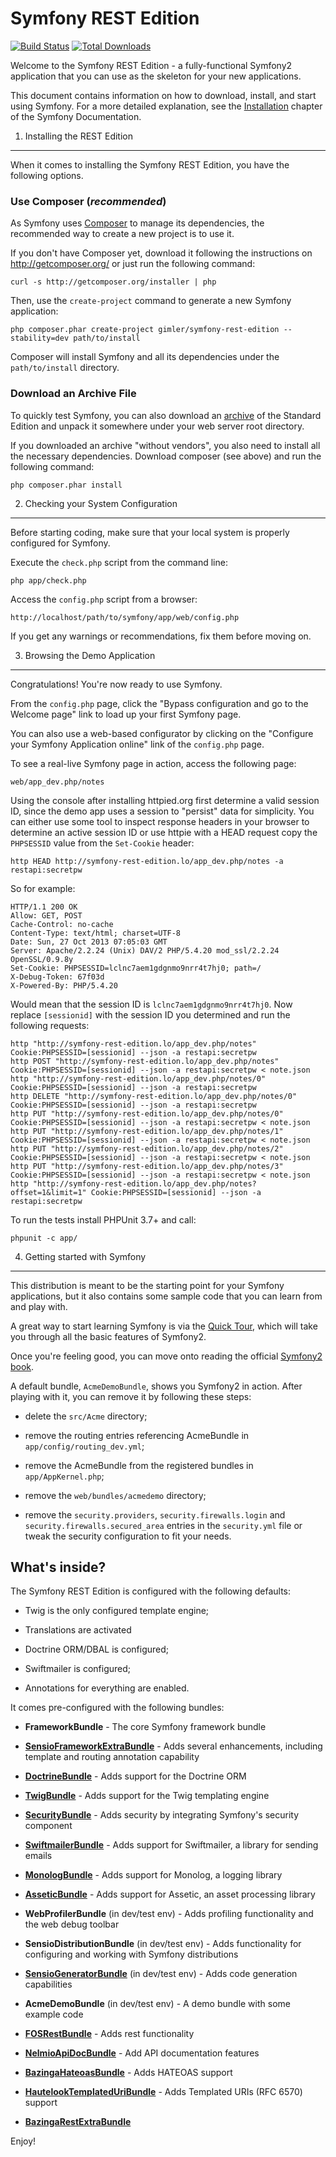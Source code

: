 Symfony REST Edition
========================

[![Build Status](https://travis-ci.org/gimler/symfony-rest-edition.png?branch=2.3)](https://travis-ci.org/gimler/symfony-rest-edition) [![Total Downloads](https://poser.pugx.org/gimler/symfony-rest-edition/downloads.png)](https://packagist.org/packages/gimler/symfony-rest-edition)

Welcome to the Symfony REST Edition - a fully-functional Symfony2
application that you can use as the skeleton for your new applications.

This document contains information on how to download, install, and start
using Symfony. For a more detailed explanation, see the [Installation][1]
chapter of the Symfony Documentation.

1) Installing the REST Edition
----------------------------------

When it comes to installing the Symfony REST Edition, you have the
following options.

### Use Composer (*recommended*)

As Symfony uses [Composer][2] to manage its dependencies, the recommended way
to create a new project is to use it.

If you don't have Composer yet, download it following the instructions on
http://getcomposer.org/ or just run the following command:

    curl -s http://getcomposer.org/installer | php

Then, use the `create-project` command to generate a new Symfony application:

    php composer.phar create-project gimler/symfony-rest-edition --stability=dev path/to/install

Composer will install Symfony and all its dependencies under the
`path/to/install` directory.

### Download an Archive File

To quickly test Symfony, you can also download an [archive][3] of the Standard
Edition and unpack it somewhere under your web server root directory.

If you downloaded an archive "without vendors", you also need to install all
the necessary dependencies. Download composer (see above) and run the
following command:

    php composer.phar install

2) Checking your System Configuration
-------------------------------------

Before starting coding, make sure that your local system is properly
configured for Symfony.

Execute the `check.php` script from the command line:

    php app/check.php

Access the `config.php` script from a browser:

    http://localhost/path/to/symfony/app/web/config.php

If you get any warnings or recommendations, fix them before moving on.

3) Browsing the Demo Application
--------------------------------

Congratulations! You're now ready to use Symfony.

From the `config.php` page, click the "Bypass configuration and go to the
Welcome page" link to load up your first Symfony page.

You can also use a web-based configurator by clicking on the "Configure your
Symfony Application online" link of the `config.php` page.

To see a real-live Symfony page in action, access the following page:

    web/app_dev.php/notes

Using the console after installing httpied.org first determine a valid session ID,
since the demo app uses a session to "persist" data for simplicity. You can either
use some tool to inspect response headers in your browser to determine an active
session ID or use httpie with a HEAD request copy the ``PHPSESSID`` value from the
``Set-Cookie`` header:

    http HEAD http://symfony-rest-edition.lo/app_dev.php/notes -a restapi:secretpw

So for example:

    HTTP/1.1 200 OK
    Allow: GET, POST
    Cache-Control: no-cache
    Content-Type: text/html; charset=UTF-8
    Date: Sun, 27 Oct 2013 07:05:03 GMT
    Server: Apache/2.2.24 (Unix) DAV/2 PHP/5.4.20 mod_ssl/2.2.24 OpenSSL/0.9.8y
    Set-Cookie: PHPSESSID=lclnc7aem1gdgnmo9nrr4t7hj0; path=/
    X-Debug-Token: 67f03d
    X-Powered-By: PHP/5.4.20

Would mean that the session ID is ``lclnc7aem1gdgnmo9nrr4t7hj0``. Now replace ``[sessionid]``
with the session ID you determined and run the following requests:

    http "http://symfony-rest-edition.lo/app_dev.php/notes" Cookie:PHPSESSID=[sessionid] --json -a restapi:secretpw
    http POST "http://symfony-rest-edition.lo/app_dev.php/notes" Cookie:PHPSESSID=[sessionid] --json -a restapi:secretpw < note.json
    http "http://symfony-rest-edition.lo/app_dev.php/notes/0" Cookie:PHPSESSID=[sessionid] --json -a restapi:secretpw
    http DELETE "http://symfony-rest-edition.lo/app_dev.php/notes/0" Cookie:PHPSESSID=[sessionid] --json -a restapi:secretpw
    http PUT "http://symfony-rest-edition.lo/app_dev.php/notes/0" Cookie:PHPSESSID=[sessionid] --json -a restapi:secretpw < note.json
    http PUT "http://symfony-rest-edition.lo/app_dev.php/notes/1" Cookie:PHPSESSID=[sessionid] --json -a restapi:secretpw < note.json
    http PUT "http://symfony-rest-edition.lo/app_dev.php/notes/2" Cookie:PHPSESSID=[sessionid] --json -a restapi:secretpw < note.json
    http PUT "http://symfony-rest-edition.lo/app_dev.php/notes/3" Cookie:PHPSESSID=[sessionid] --json -a restapi:secretpw < note.json
    http "http://symfony-rest-edition.lo/app_dev.php/notes?offset=1&limit=1" Cookie:PHPSESSID=[sessionid] --json -a restapi:secretpw

To run the tests install PHPUnit 3.7+ and call:

    phpunit -c app/

4) Getting started with Symfony
-------------------------------

This distribution is meant to be the starting point for your Symfony
applications, but it also contains some sample code that you can learn from
and play with.

A great way to start learning Symfony is via the [Quick Tour][4], which will
take you through all the basic features of Symfony2.

Once you're feeling good, you can move onto reading the official
[Symfony2 book][5].

A default bundle, `AcmeDemoBundle`, shows you Symfony2 in action. After
playing with it, you can remove it by following these steps:

  * delete the `src/Acme` directory;

  * remove the routing entries referencing AcmeBundle in
    `app/config/routing_dev.yml`;

  * remove the AcmeBundle from the registered bundles in `app/AppKernel.php`;

  * remove the `web/bundles/acmedemo` directory;

  * remove the `security.providers`, `security.firewalls.login` and
    `security.firewalls.secured_area` entries in the `security.yml` file or
    tweak the security configuration to fit your needs.

What's inside?
---------------

The Symfony REST Edition is configured with the following defaults:

  * Twig is the only configured template engine;

  * Translations are activated

  * Doctrine ORM/DBAL is configured;

  * Swiftmailer is configured;

  * Annotations for everything are enabled.

It comes pre-configured with the following bundles:

  * **FrameworkBundle** - The core Symfony framework bundle

  * [**SensioFrameworkExtraBundle**][6] - Adds several enhancements, including
    template and routing annotation capability

  * [**DoctrineBundle**][7] - Adds support for the Doctrine ORM

  * [**TwigBundle**][8] - Adds support for the Twig templating engine

  * [**SecurityBundle**][9] - Adds security by integrating Symfony's security
    component

  * [**SwiftmailerBundle**][10] - Adds support for Swiftmailer, a library for
    sending emails

  * [**MonologBundle**][11] - Adds support for Monolog, a logging library

  * [**AsseticBundle**][12] - Adds support for Assetic, an asset processing
    library

  * **WebProfilerBundle** (in dev/test env) - Adds profiling functionality and
    the web debug toolbar

  * **SensioDistributionBundle** (in dev/test env) - Adds functionality for
    configuring and working with Symfony distributions

  * [**SensioGeneratorBundle**][15] (in dev/test env) - Adds code generation
    capabilities

  * **AcmeDemoBundle** (in dev/test env) - A demo bundle with some example
    code

  * [**FOSRestBundle**][16] - Adds rest functionality

  * [**NelmioApiDocBundle**][17] - Add API documentation features

  * [**BazingaHateoasBundle**][18] - Adds HATEOAS support

  * [**HautelookTemplatedUriBundle**][19] - Adds Templated URIs (RFC 6570) support

  * [**BazingaRestExtraBundle**][20]

Enjoy!

[1]:  http://symfony.com/doc/2.1/book/installation.html
[2]:  http://getcomposer.org/
[3]:  https://github.com/gimler/symfony-rest-edition/archive/master.zip
[4]:  http://symfony.com/doc/2.1/quick_tour/the_big_picture.html
[5]:  http://symfony.com/doc/2.1/index.html
[6]:  http://symfony.com/doc/2.1/bundles/SensioFrameworkExtraBundle/index.html
[7]:  http://symfony.com/doc/2.1/book/doctrine.html
[8]:  http://symfony.com/doc/2.1/book/templating.html
[9]:  http://symfony.com/doc/2.1/book/security.html
[10]: http://symfony.com/doc/2.1/cookbook/email.html
[11]: http://symfony.com/doc/2.1/cookbook/logging/monolog.html
[12]: http://symfony.com/doc/2.1/cookbook/assetic/asset_management.html
[15]: http://symfony.com/doc/2.1/bundles/SensioGeneratorBundle/index.html
[16]: https://github.com/FriendsOfSymfony/FOSRestBundle
[17]: https://github.com/nelmio/NelmioApiDocBundle
[18]: https://github.com/willdurand/BazingaHateoasBundle
[19]: https://github.com/hautelook/TemplatedUriBundle
[20]: https://github.com/willdurand/BazingaRestExtraBundle
